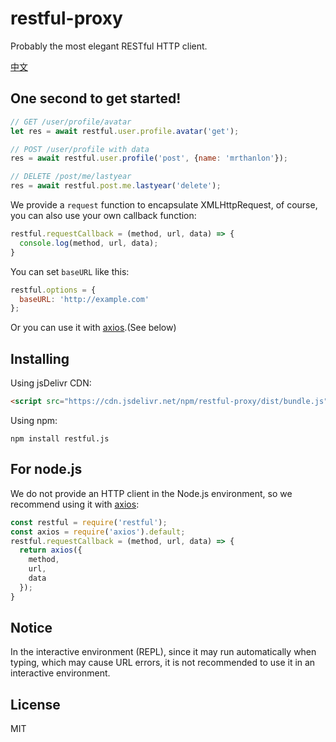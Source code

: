 # restful-proxy

Probably the most elegant RESTful HTTP client.

[中文](https://github.com/MrThanlon/restful-proxy/blob/master/README_zh.md)

## One second to get started!

```javascript
// GET /user/profile/avatar
let res = await restful.user.profile.avatar('get');

// POST /user/profile with data
res = await restful.user.profile('post', {name: 'mrthanlon'});

// DELETE /post/me/lastyear
res = await restful.post.me.lastyear('delete');
```

We provide a `request` function to encapsulate XMLHttpRequest, of course, you can also use your own callback function:

```javascript
restful.requestCallback = (method, url, data) => {
  console.log(method, url, data);
}
```

You can set `baseURL` like this:

```javascript
restful.options = {
  baseURL: 'http://example.com'
};
```

Or you can use it with [axios](https://github.com/axios/axios).(See below)

## Installing

Using jsDelivr CDN:

```html
<script src="https://cdn.jsdelivr.net/npm/restful-proxy/dist/bundle.js"></script>
```

Using npm:

```shell
npm install restful.js
```

## For node.js

We do not provide an HTTP client in the Node.js environment, so we recommend using it with [axios](https://github.com/axios/axios):

```javascript
const restful = require('restful');
const axios = require('axios').default;
restful.requestCallback = (method, url, data) => {
  return axios({
    method,
    url,
    data
  });
}
```

## Notice

In the interactive environment (REPL), since it may run automatically when typing, which may cause URL errors, it is not recommended to use it in an interactive environment.

## License

MIT
